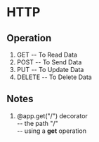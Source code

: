 
# HTTP

## Operation
1. GET -- To Read Data
2. POST -- To Send Data
3. PUT -- To Update Data
4. DELETE -- To Delete Data

## Notes
1. @app.get("/") decorator<br> 
    -- the path "/"<br>
    -- using a **get** operation




